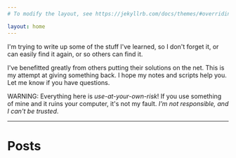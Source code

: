 ```yaml
---
# To modify the layout, see https://jekyllrb.com/docs/themes/#overriding-theme-defaults

layout: home
---
```


I'm trying to write up some of the stuff I've learned, so I don't forget
it, or can easily find it again, or so others can find it.

I've benefitted greatly from others putting their solutions on the net. 
This is my attempt at giving something back. I hope my notes and scripts 
help you. Let me know if you have questions.

WARNING: Everything here is *use-at-your-own-risk*! If you use something of 
mine and it ruins your computer, it's not my fault. 
*I'm not responsible, and I can't be trusted*.

----

# Posts


